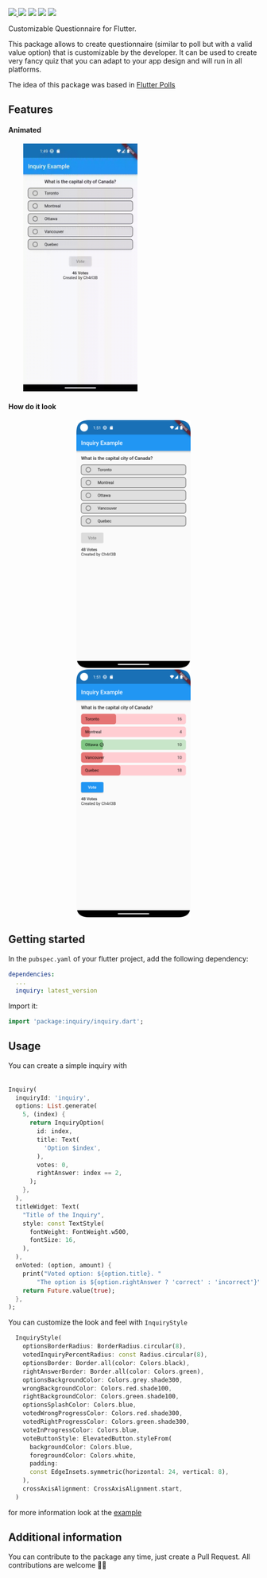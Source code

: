 <p>
  <a href="https://github.com/Ch4rl3B/inquiry">
    <img src="https://img.shields.io/github/stars/Ch4rl3B/inquiry?logo=github" />
  </a>
  <img src="https://img.shields.io/github/license/Ch4rl3B/inquiry?logo=github" />
  <img src="https://img.shields.io/badge/version-0.0.2-blue.svg" />
  <img src="https://img.shields.io/badge/flutter-v3.3.0-blue.svg" />
  <img src="https://img.shields.io/badge/dart-v2.18.0-blue.svg" />
</p>

Customizable Questionnaire for Flutter.

This package allows to create questionnaire (similar to poll but with a valid value option)
that is customizable by the developer. It can be used to create very fancy quiz that you can
adapt to your app design and will run in all platforms. 

The idea of this package was based in [Flutter Polls](https://pub.dev/packages/flutter_polls)

## Features

#### Animated

<img src="https://github.com/Ch4rl3B/inquiry/blob/main/media/device-2023-03-02-014945.gif?raw=true" alt="animated demo" width="230px" hspace="30" />

#### How do it look
<p align="center">
<img src="https://github.com/Ch4rl3B/inquiry/blob/main/media/Screenshot_20230302_015107.png?raw=true" alt="animated demo" width="230px" hspace="30" />
<img src="https://github.com/Ch4rl3B/inquiry/blob/main/media/Screenshot_20230302_015125.png?raw=true" alt="animated demo" width="230px" hspace="30" />
</p>

## Getting started

In the `pubspec.yaml` of your flutter project, add the following dependency:

```yaml
dependencies:
  ...
  inquiry: latest_version
```

Import it:

```dart
import 'package:inquiry/inquiry.dart';
```

## Usage

You can create a simple inquiry with

```dart

Inquiry(
  inquiryId: 'inquiry',
  options: List.generate(
    5, (index) {
      return InquiryOption(
        id: index,
        title: Text(
          'Option $index',
        ),
        votes: 0,
        rightAnswer: index == 2,
      );
    },
  ),
  titleWidget: Text(
    "Title of the Inquiry",
    style: const TextStyle(
      fontWeight: FontWeight.w500,
      fontSize: 16,
    ),
  ),
  onVoted: (option, amount) {
    print("Voted option: ${option.title}. "
        "The option is ${option.rightAnswer ? 'correct' : 'incorrect'}");
    return Future.value(true);
  },
);
```

You can customize the look and feel with `InquiryStyle`

```dart
  InquiryStyle(
    optionsBorderRadius: BorderRadius.circular(8),
    votedInquiryPercentRadius: const Radius.circular(8),
    optionsBorder: Border.all(color: Colors.black),
    rightAnswerBorder: Border.all(color: Colors.green),
    optionsBackgroundColor: Colors.grey.shade300,
    wrongBackgroundColor: Colors.red.shade100,
    rightBackgroundColor: Colors.green.shade100,
    optionsSplashColor: Colors.blue,
    votedWrongProgressColor: Colors.red.shade300,
    votedRightProgressColor: Colors.green.shade300,
    voteInProgressColor: Colors.blue,
    voteButtonStyle: ElevatedButton.styleFrom(
      backgroundColor: Colors.blue,
      foregroundColor: Colors.white,
      padding:
      const EdgeInsets.symmetric(horizontal: 24, vertical: 8),
    ),
    crossAxisAlignment: CrossAxisAlignment.start,
  )
```

for more information look at the [example](https://github.com/Ch4rl3B/inquiry/blob/main/example/lib/main.dart)

## Additional information

You can contribute to the package any time, just create a Pull Request.
All contributions are welcome 👍🏼